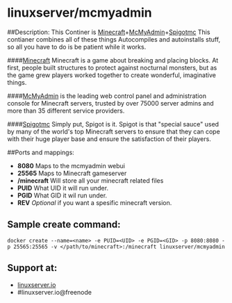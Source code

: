 # linuxserver/mcmyadmin

##Description:
This Continer is [Minecraft](https://minecraft.net/)+[McMyAdmin](https://www.mcmyadmin.com/)+[Spigotmc](http://www.spigotmc.org/) This contianer combines all of these things Autocompiles and autoinstalls stuff, so all you have to do is be patient while it works. 


####[Minecraft](https://minecraft.net/)
Minecraft is a game about breaking and placing blocks. At first, people built structures to protect against nocturnal monsters, but as the game grew players worked together to create wonderful, imaginative things.

####[McMyAdmin](https://www.mcmyadmin.com/)
is the leading web control panel and administration console for Minecraft servers, trusted by over 75000 server admins and more than 35 different service providers.

####[Spigotmc](http://www.spigotmc.org/)
Simply put, Spigot is it. Spigot is that "special sauce" used by many of the world's top Minecraft servers to ensure that they can cope with their huge player base and ensure the satisfaction of their players.


##Ports and mappings:

- **8080** Maps to the mcmyadmin webui
- **25565** Maps to Minecraft gameserver
- **/minecraft** Will store all your minecraft related files
- **PUID** What UID it will run under.
- **PGID** What GID it wil run under.
- **REV** *Optional* if you want a spesific minecraft version. 


## Sample create command:

```
docker create --name=<name> -e PUID=<UID> -e PGID=<GID> -p 8080:8080 -p 25565:25565 -v </path/to/minecraft>:/minecraft linuxserver/mcmyadmin
```

## Support at: 

- [linuxserver.io](http://linuxserver.io)
- #linuxserver.io@freenode